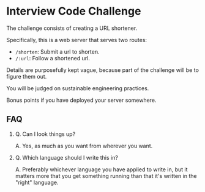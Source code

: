 # Interview Code Challenge

The challenge consists of creating a URL shortener.

Specifically, this is a web server that serves two routes:

* `/shorten`: Submit a url to shorten.
* `/:url`: Follow a shortened url.

Details are purposefully kept vague, because part of the challenge will be to figure them out.


You will be judged on sustainable engineering practices.

Bonus points if you have deployed your server somewhere.

## FAQ

1. Q. Can I look things up?
  
   A. Yes, as much as you want from wherever you want.

2. Q. Which language should I write this in?

   A. Preferably whichever language you have applied to write in, but it matters more that you get something running than that it's written in the "right" language.
